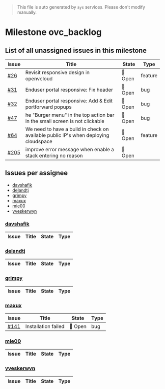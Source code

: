 > This file is auto generated by `ays` services. Please don't modify manually.

# Milestone ovc_backlog

## List of all unassigned issues in this milestone

|Issue|Title|State|Type|
|-----|-----|-----|---|
|[#26](https://github.com/0-complexity/openvcloud/issues/26)|Revisit responsive design in openvcloud|:red_circle: Open|feature|
|[#31](https://github.com/0-complexity/openvcloud/issues/31)|Enduser portal responsive: Fix header|:red_circle: Open|bug|
|[#32](https://github.com/0-complexity/openvcloud/issues/32)|Enduser portal responsive: Add & Edit portforward popups|:red_circle: Open|bug|
|[#47](https://github.com/0-complexity/openvcloud/issues/47)|he "Burger menu" in the top action bar in the small screen is not clickable|:red_circle: Open|bug|
|[#64](https://github.com/0-complexity/openvcloud/issues/64)|We need to have a build in check on available public IP's when deploying cloudspace|:red_circle: Open|feature|
|[#205](https://github.com/0-complexity/openvcloud/issues/205)|improve error message when enable a stack entering no reason|:red_circle: Open||


## Issues per assignee
- [davshafik](#davshafik)
- [delandtj](#delandtj)
- [grimpy](#grimpy)
- [maxux](#maxux)
- [mie00](#mie00)
- [yveskerwyn](#yveskerwyn)



### [davshafik](https://github.com/davshafik)

|Issue|Title|State|Type|
|-----|-----|-----|----|


### [delandtj](https://github.com/delandtj)

|Issue|Title|State|Type|
|-----|-----|-----|----|


### [grimpy](https://github.com/grimpy)

|Issue|Title|State|Type|
|-----|-----|-----|----|


### [maxux](https://github.com/maxux)

|Issue|Title|State|Type|
|-----|-----|-----|----|
|[#141](https://github.com/0-complexity/openvcloud/issues/141)|Installation failed|:red_circle: Open|bug|


### [mie00](https://github.com/mie00)

|Issue|Title|State|Type|
|-----|-----|-----|----|


### [yveskerwyn](https://github.com/yveskerwyn)

|Issue|Title|State|Type|
|-----|-----|-----|----|

